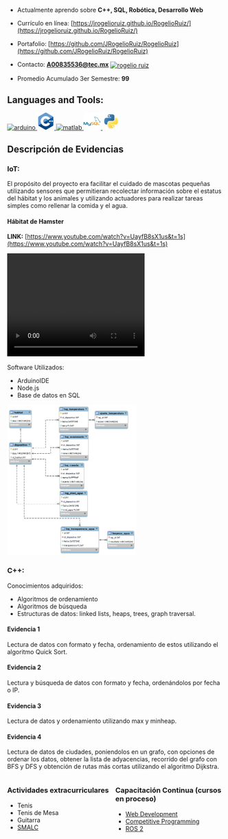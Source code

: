 
- Actualmente aprendo sobre **C++, SQL, Robótica, Desarrollo Web**

- Currículo en línea: [https://jrogelioruiz.github.io/RogelioRuiz/](https://jrogelioruiz.github.io/RogelioRuiz/)

- Portafolio: [https://github.com/JRogelioRuiz/RogelioRuiz](https://github.com/JRogelioRuiz/RogelioRuiz)

- Contacto: **A00835536@tec.mx**   <a href="https://linkedin.com/in/rogelio-ruiz-5035b524b" target="blank"><img align="center" src="https://raw.githubusercontent.com/rahuldkjain/github-profile-readme-generator/master/src/images/icons/Social/linked-in-alt.svg" alt="rogelio ruiz" height="30" width="40" /></a>

- Promedio Acumulado 3er Semestre: **99**


## Languages and Tools:

<p align="left">
  <a href="https://www.arduino.cc/" target="_blank" rel="noreferrer">
    <img src="https://cdn.worldvectorlogo.com/logos/arduino-1.svg" alt="arduino" width="40" height="40"/>
  </a>
  <a href="https://www.w3schools.com/cpp/" target="_blank" rel="noreferrer">
    <img src="https://raw.githubusercontent.com/devicons/devicon/master/icons/cplusplus/cplusplus-original.svg" alt="c++" width="40" height="40"/>
  </a>
  <a href="https://www.mathworks.com/" target="_blank" rel="noreferrer">
    <img src="https://upload.wikimedia.org/wikipedia/commons/2/21/Matlab_Logo.png" alt="matlab" width="40" height="40"/>
  </a>
  <a href="https://www.mysql.com/" target="_blank" rel="noreferrer">
    <img src="https://raw.githubusercontent.com/devicons/devicon/master/icons/mysql/mysql-original-wordmark.svg" alt="mysql" width="40" height="40"/>
  </a>
  <a href="https://www.python.org" target="_blank" rel="noreferrer">
    <img src="https://raw.githubusercontent.com/devicons/devicon/master/icons/python/python-original.svg" alt="python" width="40" height="40"/>
  </a>
</p>

## Descripción de Evidencias

### IoT:

El propósito del proyecto era facilitar el cuidado de mascotas pequeñas utilizando sensores que permitieran recolectar información sobre el estatus del hábitat y los animales y utilizando actuadores para realizar tareas simples como rellenar la comida y el agua.

#### Hábitat de Hamster

**LINK:** [https://www.youtube.com/watch?v=UayfB8sX1us&t=1s](https://www.youtube.com/watch?v=UayfB8sX1us&t=1s)

<video width="320" height="240" controls>
  <source src="Assets/Jaula_Hamster.mp4" type="video/mp4">
</video>

Software Utilizados:

- ArduinoIDE
- Node.js
- Base de datos en SQL

<!-- ![IoT Database](Assets/bd_IoT.jpeg) -->
<img src="Assets/bd_IoT.jpeg" alt="IoT Data base" width="300px" height="350px"/>

### C++:

Conocimientos adquiridos: 
- Algoritmos de ordenamiento
- Algoritmos de búsqueda
- Estructuras de datos: linked lists, heaps, trees, graph traversal.  

#### Evidencia 1
  Lectura de datos con formato y fecha, ordenamiento de estos utilizando el algoritmo Quick Sort.

#### Evidencia 2
  Lectura y búsqueda de datos con formato y fecha, ordenándolos por fecha o IP.

#### Evidencia 3
  Lectura de datos y ordenamiento utilizando max y minheap.

#### Evidencia 4
  Lectura de datos de ciudades, poniendolos en un grafo, con opciones de ordenar los datos, obtener la lista de adyacencias, recorrido del grafo con BFS y DFS y obtención de rutas más cortas utilizando el algoritmo Dijkstra. 

<div style="display: flex;">
  <div style="flex: 1">
    <h3>Actividades extracurriculares</h3>
    <ul>
      <li>Tenis</li>
      <li>Tenis de Mesa</li>
      <li>Guitarra</li>
      <li> <a href="https://www.instagram.com/smalc.tec?igsh=MWs3Njd3NmF2MzBtbQ==">SMALC</a></li>
    </ul>
  </div>
  <div style="flex: 1">
    <h3>Capacitación Continua (cursos en proceso)</h3>
    <ul>
      <li> <a href="https://www.udemy.com/course/the-complete-web-development-bootcamp/">Web Development</a></li>
      <li> <a href="https://www.udemy.com/course/competitive-programming-algorithms-coding-minutes/">Competitive Programming</a></li>
      <li> <a href="https://www.udemy.com/course/robotics-and-ros-2-learn-by-doing-manipulators/">ROS 2</a></li>
    </ul>
  </div>
</div>

